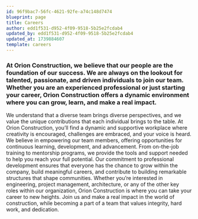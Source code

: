 ```yaml
---
id: 96f9bac7-56fc-4621-92fe-a74c148d7474
blueprint: page
title: Careers
author: edd1f531-d952-4f09-9518-5b25e2fcdab4
updated_by: edd1f531-d952-4f09-9518-5b25e2fcdab4
updated_at: 1739884607
template: careers
---
```

<h3>At Orion Construction, we believe that our people are the foundation of our success. We are always on the lookout for talented, passionate, and driven individuals to join our team. Whether you are an experienced professional or just starting your career, Orion Construction offers a dynamic environment where you can grow, learn, and make a real impact.</h3>
<p>We understand that a diverse team brings diverse perspectives, and we value the unique contributions that each individual brings to the table. At Orion Construction, you’ll find a dynamic and supportive workplace where creativity is encouraged, challenges are embraced, and your voice is heard. We believe in empowering our team members, offering opportunities for continuous learning, development, and advancement. From on-the-job training to mentorship programs, we provide the tools and support needed to help you reach your full potential. Our commitment to professional development ensures that everyone has the chance to grow within the company, build meaningful careers, and contribute to building remarkable structures that shape communities. Whether you’re interested in engineering, project management, architecture, or any of the other key roles within our organization, Orion Construction is where you can take your career to new heights. Join us and make a real impact in the world of construction, while becoming a part of a team that values integrity, hard work, and dedication.</p>
